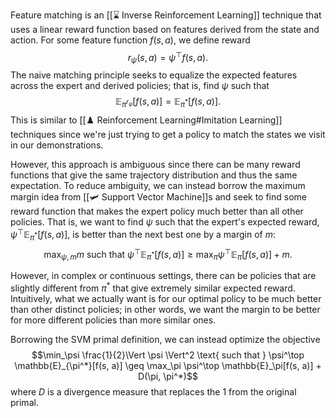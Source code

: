 Feature matching is an [[⌛️ Inverse Reinforcement Learning]] technique that uses a linear reward function based on features derived from the state and action. For some feature function $f(s, a)$, we define reward $$r_\psi(s, a) = \psi^\top f(s, a).$$ The naive matching principle seeks to equalize the expected features across the expert and derived policies; that is, find $\psi$ such that $$\mathbb{E}_{\pi^{r_\psi}}[f(s, a)] = \mathbb{E}_{\pi^*}[f(s, a)].$$ This is similar to [[♟️ Reinforcement Learning#Imitation Learning]] techniques since we're just trying to get a policy to match the states we visit in our demonstrations.

However, this approach is ambiguous since there can be many reward functions that give the same trajectory distribution and thus the same expectation. To reduce ambiguity, we can instead borrow the maximum margin idea from [[🛩️ Support Vector Machine]]s and seek to find some reward function that makes the expert policy much better than all other policies. That is, we want to find $\psi$ such that the expert's expected reward, $\psi^\top \mathbb{E}_{\pi^*}[f(s, a)]$, is better than the next best one by a margin of $m$: $$\max_{\psi, m} m \text{ such that } \psi^\top \mathbb{E}_{\pi^*}[f(s, a)] \geq \max_\pi \psi^\top \mathbb{E}_\pi[f(s, a)] + m.$$

However, in complex or continuous settings, there can be policies that are slightly different from $\pi^*$ that give extremely similar expected reward. Intuitively, what we actually want is for our optimal policy to be much better than other distinct policies; in other words, we want the margin to be better for more different policies than more similar ones.

Borrowing the SVM primal definition, we can instead optimize the objective $$\min_\psi \frac{1}{2}\Vert \psi \Vert^2 \text{ such that } \psi^\top \mathbb{E}_{\pi^*}[f(s, a)] \geq \max_\pi \psi^\top \mathbb{E}_\pi[f(s, a)] + D(\pi, \pi^*)$$ where $D$ is a divergence measure that replaces the $1$ from the original primal.
